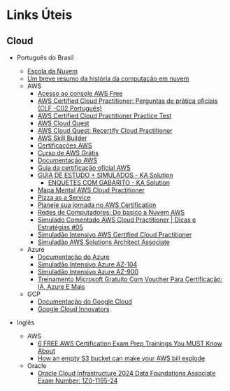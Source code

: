 # Links Úteis

## Cloud
- Português do Brasil
  - [Escola da Nuvem](https://escoladanuvem.org/)
  - [Um breve resumo da história da computação em nuvem](https://medium.com/@jess.alineoliveira/um-breve-resumo-da-hist%C3%B3ria-da-computa%C3%A7%C3%A3o-em-nuvem-d6a75d61a011) 
  - AWS
    - [Acesso ao console AWS Free](https://aws.amazon.com/pt/free/)
    - [AWS Certified Cloud Practitioner: Perguntas de prática oficiais (CLF -C02 Português)](https://explore.skillbuilder.aws/learn/course/external/view/elearning/16805/aws-certified-cloud-practitioner-perguntas-de-pratica-oficiais-clf-c02-portugues-aws-certified-cloud-practitioner-official-practice-question-set-clf-c02-portuguese)
    - [AWS Certified Cloud Practitioner Practice Test](https://lnkd.in/dUGXVGEy)
    - [AWS Cloud Quest](https://aws.amazon.com/pt/training/digital/aws-cloud-quest/)
    - [AWS Cloud Quest: Recertify Cloud Practitioner](https://explore.skillbuilder.aws/learn/course/external/view/elearning/17623/aws-cloud-quest-recertify-cloud-practitioner?trk=e6934e10-170d-4c94-bf7b-b88f95ed0f47&sc_channel=el)
    - [AWS Skill Builder](https://explore.skillbuilder.aws/learn?e6d86b22-90b3-487c-bac9-3603075dbf69=trk&el=sc_channel)
    - [Certificações AWS](https://aws.amazon.com/pt/certification/)
    - [Curso de AWS Grátis](https://www.youtube.com/playlist?list=PLVgFWXSiRhk6nK1--V8rG42sJn6fyFZgY)
    - [Documentação AWS](https://docs.aws.amazon.com/pt_br/index.html)
    - [Guia da certificação oficial AWS](https://d1.awsstatic.com/training-and-certification/docs-cloud-practitioner/AWS-Certified-Cloud-Practitioner_Exam-Guide.pdf)
    - [GUIA DE ESTUDO + SIMULADOS - KA Solution](https://www.kasolution.com.br/cp/GuiaExameAWSPractitioner.pdf)
      - [ENQUETES COM GABARITO - KA Solution](https://kasolutiontec-my.sharepoint.com/:b:/g/personal/brendaa_kasolution_com_br/EaXtZrgOz5lGojBbvKJIB40BG2vgDVI5OOQnlQN5o3F0Rw?e=E8hV78)
    - [Mapa Mental AWS Cloud Practitioner](https://itallo.s3.us-east-2.amazonaws.com/Learning-AWS/MAPA+MENTAL+-+CLOUD+PRATICTIONER+Rev.3.png)
    - [Pizza as a Service](https://www.optimizely.com/insights/blog/pizza-as-a-service/)
    - [Planeje sua jornada no AWS Certification](https://d1.awsstatic.com/pt_BR/training-and-certification/docs/AWS_certification_paths.pdf )
    - [Redes de Computadores: Do basico a Nuvem AWS](https://medium.com/@rafaela.vidotti95/redes-de-computadores-do-basico-a-nuvem-aws-48946c0470c5)
    - [Simulado Comentado AWS Cloud Practitioner | Dicas e Estratégias #05](https://www.youtube.com/live/fXjfzm4Y1pI)
    - [Simuladão Intensivo AWS Certified Cloud Practitioner](https://lnkd.in/dmHuhEr6)
    - [Simuladão AWS Solutions Architect Associate](https://lnkd.in/d5cXibWh)
  - Azure
    - [Documentação do Azure](https://learn.microsoft.com/pt-br/azure/?product=popular)
    - [Simuladão Intensivo Azure AZ-104](https://lnkd.in/dhuUsGF8)
    - [Simuladão Intensivo Azure AZ-900](https://lnkd.in/dwKjt9Ei)
    - [Treinamento Microsoft Gratuito Com Voucher Para Certificação: IA, Azure E Mais](https://guiadeti.com.br/treinamento-microsoft-gratuito-certificacao/)
  - GCP
    - [Documentação do Google Cloud](https://cloud.google.com/docs?hl=pt-br)
    - [Google Cloud Innovators](https://cloud.google.com/innovators/getcertified?hl=en)  
 
- Inglês
  - AWS
    - [6 FREE AWS Certification Exam Prep Trainings You MUST Know About](https://www.linkedin.com/posts/thoughtfultechy_6-free-aws-certification-exam-prep-trainings-activity-7238562819414052864-1Pfh?utm_source=share&utm_medium=member_desktop)
    - [How an empty S3 bucket can make your AWS bill explode](https://medium.com/@maciej.pocwierz/how-an-empty-s3-bucket-can-make-your-aws-bill-explode-934a383cb8b1)
  - Oracle
    - [Oracle Cloud Infrastructure 2024 Data Foundations Associate Exam Number: 1Z0-1195-24](https://education.oracle.com/oracle-cloud-infrastructure-2024-data-foundation-associate/pexam_1Z0-1195-24)
